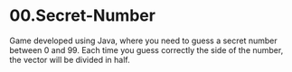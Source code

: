 # 00.Secret-Number
Game developed using Java, where you need to guess a secret number between 0 and 99. Each time you guess correctly the side of the number, the vector will be divided in half.
